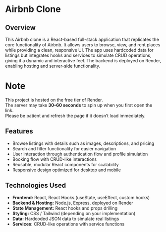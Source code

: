 # Airbnb Clone  

## Overview  
This Airbnb clone is a React-based full-stack application that replicates the core functionality of Airbnb. It allows users to browse, view, and rent places while providing a clean, responsive UI. The app uses hardcoded data for listings but integrates hooks and services to simulate CRUD operations, giving it a dynamic and interactive feel. The backend is deployed on Render, enabling hosting and server-side functionality.  

# Note  
This project is hosted on the free tier of Render.  
The server may take **30–60 seconds** to spin up when you first open the link.  
Please be patient and refresh the page if it doesn’t load immediately.

## Features  
- Browse listings with details such as images, descriptions, and pricing  
- Search and filter functionality for easier navigation  
- User interaction through authentication flow and profile simulation  
- Booking flow with CRUD-like interactions  
- Reusable, modular React components for scalability  
- Responsive design optimized for desktop and mobile  

## Technologies Used  
- **Frontend:** React, React Hooks (useState, useEffect, custom hooks)  
- **Backend & Hosting:** Node.js, Express, deployed on Render  
- **State Management:** React hooks and props drilling  
- **Styling:** CSS / Tailwind (depending on your implementation)  
- **Data:** Hardcoded JSON data to simulate real listings  
- **Services:** CRUD-like operations with service functions  
